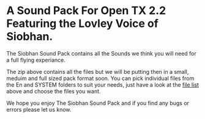 # A Sound Pack For Open TX 2.2 Featuring the Lovley Voice of Siobhan.

The Siobhan Sound Pack contains all the Sounds we think you will need for a full flying experiance. 

The zip above contains all the files but we will be putting then in a small, meduim and full sized pack format soon. You can pick individual files from the En and SYSTEM folders to suit your needs, just have a look at the [file list](Siobhan-Sound-Pack/SSP_FileList.csv) above and choose the files you want.

We hope you enjoy The Siobhan Sound Pack and if you find any bugs or errors please let us know.
